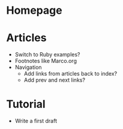 # Homepage

# Articles
* Switch to Ruby examples?
* Footnotes like Marco.org
* Navigation
  * Add links from articles back to index?
  * Add prev and next links?

# Tutorial
* Write a first draft
